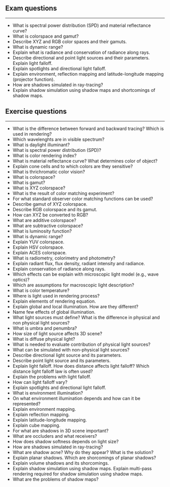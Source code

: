 
## Exam questions
---
* What is spectral power distribution (SPD) and material reflectance curve?
* What is colorspace and gamut?
* Describe XYZ and RGB color spaces and their gamuts.
* What is dynamic range?
* Explain what is radiance and conservation of radiance along rays.
* Describe directional and point light sources and their parameters. Explain light falloff.
* Explain spotlights and directional light falloff.
* Explain environment, reflection mapping and latitude-longitude mapping (projector function).
* How are shadows simulated in ray-tracing?
* Explain shadow simulation using shadow maps and shortcomings of shadow maps.

## Exercise questions
---
* What is the difference between forward and backward tracing? Which is used in rendering?
* Which wavelenghts are in visible spectrum?
* What is daylight illuminant?
* What is spectral power distribution (SPD)?
* What is color rendering index?
* What is material reflectance curve? What determines color of object?
* Explain cone cells and to which colors are they sensitive?
* What is thrichromatic color vision?
* What is colorspace?
* What is gamut?
* What is XYZ colorspace?
* What is the result of color matching experiment?
* For what standard observer color matching functions can be used?
* Describe gamut of XYZ colorspace.
* Describe RGB colorspace and its gamut.
* How can XYZ be converted to RGB?
* What are additive colorspace?
* What are subtractive colorspace?
* What is luminosity function?
* What is dynamic range?
* Explain YUV colorspace.
* Explain HSV colorspace.
* Explain ACES colorspace.
* What is radiometry, colorimetry and photometry?
* Explain radiant flux, flux density, radiant intensity and radiance.
* Explain conservation of radiance along rays.
* Which effects can be explain with microscopic light model (e.g., wave optics)?
* Which are assumptions for macroscopic light description?
* What is color temperature?
* Where is light used in rendering process?
* Explain elements of rendering equation.
* Explain global and local illumination. How are they different?
* Name few effects of global illumination.
* What light sources must define? What is the difference in physical and non physical light sources?
* What is umbra and penumbra?
* How size of light source affects 3D scene?
* What is diffuse physical light?
* What is needed to evaluate contribution of physical light sources?
* What can be simulated with non-physical light sources?
* Describe directional light source and its parameters.
* Describe point light source and its parameters.
* Explain light falloff. How does distance affects light falloff? Which distance light falloff law is often used?
* Explain the problems with light falloff.
* How can light falloff vary?
* Explain spotlights and directional light falloff.
* What is environment illumination?
* On what environment illumination depends and how can it be represented?
* Explain environment mapping.
* Explain reflection mapping.
* Explain latitude-longitude mapping.
* Explain cube mapping.
* For what are shadows in 3D scene important?
* What are occluders and what receivers?
* How does shadow softness depends on light size?
* How are shadows simulated in ray-tracing?
* What are shadow acne? Why do they appear? What is the solution?
* Explain planar shadows. Which are shorcomings of planar shadows?
* Explain volume shadows and its shorcomings.
* Explain shadow simulation using shadow maps. Explain multi-pass rendering required for shadow simulation using shadow maps.
* What are the problems of shadow maps?